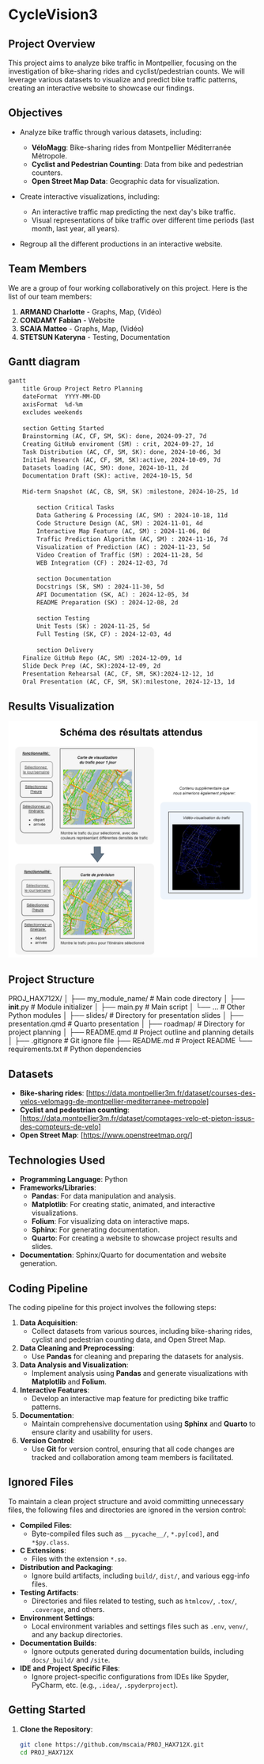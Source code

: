 # CycleVision3

## Project Overview
This project aims to analyze bike traffic in Montpellier, focusing on the investigation of bike-sharing rides and cyclist/pedestrian counts. We will leverage various datasets to visualize and predict bike traffic patterns, creating an interactive website to showcase our findings.

## Objectives
- Analyze bike traffic through various datasets, including:
  - **VéloMagg**: Bike-sharing rides from Montpellier Méditerranée Métropole.
  - **Cyclist and Pedestrian Counting**: Data from bike and pedestrian counters.
  - **Open Street Map Data**: Geographic data for visualization.

- Create interactive visualizations, including:
  - An interactive traffic map predicting the next day's bike traffic.
  - Visual representations of bike traffic over different time periods (last month, last year, all years).

- Regroup all the different productions in an interactive website.

## Team Members

We are a group of four working collaboratively on this project. Here is the list of our team members:

1. **ARMAND Charlotte** - Graphs, Map, (Vidéo)
2. **CONDAMY Fabian** - Website
3. **SCAIA Matteo** - Graphs, Map, (Vidéo)
4. **STETSUN Kateryna** - Testing, Documentation

## Gantt diagram
```mermaid
gantt
    title Group Project Retro Planning
    dateFormat  YYYY-MM-DD
    axisFormat  %d-%m
    excludes weekends

    section Getting Started
    Brainstorming (AC, CF, SM, SK): done, 2024-09-27, 7d
    Creating GitHub enviroment (SM) : crit, 2024-09-27, 1d
    Task Distribution (AC, CF, SM, SK): done, 2024-10-06, 3d
    Initial Research (AC, CF, SM, SK):active, 2024-10-09, 7d
    Datasets loading (AC, SM): done, 2024-10-11, 2d
    Documentation Draft (SK): active, 2024-10-15, 5d

    Mid-term Snapshot (AC, CB, SM, SK) :milestone, 2024-10-25, 1d

		section Critical Tasks
		Data Gathering & Processing (AC, SM) : 2024-10-18, 11d
		Code Structure Design (AC, SM) : 2024-11-01, 4d
		Interactive Map Feature (AC, SM) : 2024-11-06, 8d
		Traffic Prediction Algorithm (AC, SM) : 2024-11-16, 7d
		Visualization of Prediction (AC) : 2024-11-23, 5d
		Video Creation of Traffic (SM) : 2024-11-28, 5d
		WEB Integration (CF) : 2024-12-03, 7d

		section Documentation
		Docstrings (SK, SM) : 2024-11-30, 5d
		API Documentation (SK, AC) : 2024-12-05, 3d
		README Preparation (SK) : 2024-12-08, 2d

		section Testing
		Unit Tests (SK) : 2024-11-25, 5d
		Full Testing (SK, CF) : 2024-12-03, 4d
  
 		section Delivery
    Finalize GitHub Repo (AC, SM) :2024-12-09, 1d
    Slide Deck Prep (AC, SK):2024-12-09, 2d
    Presentation Rehearsal (AC, CF, SM, SK):2024-12-12, 1d
    Oral Presentation (AC, CF, SM, SK):milestone, 2024-12-13, 1d
```

## Results Visualization
![simple picture](images/Figure_of_interest.png)

## Project Structure
PROJ_HAX712X/
│
├── my_module_name/             # Main code directory
│   ├── __init__.py             # Module initializer
│   ├── main.py                  # Main script
│   └── ...                      # Other Python modules
│
├── slides/                      # Directory for presentation slides
│   ├── presentation.qmd         # Quarto presentation
│
├── roadmap/                     # Directory for project planning
│   ├── README.qmd               # Project outline and planning details
│
├── .gitignore                   # Git ignore file
├── README.md                    # Project README
└── requirements.txt             # Python dependencies

## Datasets
- **Bike-sharing rides**: [https://data.montpellier3m.fr/dataset/courses-des-velos-velomagg-de-montpellier-mediterranee-metropole]
- **Cyclist and pedestrian counting**: [https://data.montpellier3m.fr/dataset/comptages-velo-et-pieton-issus-des-compteurs-de-velo]
- **Open Street Map**: [https://www.openstreetmap.org/]

## Technologies Used
- **Programming Language**: Python
- **Frameworks/Libraries**:
  - **Pandas**: For data manipulation and analysis.
  - **Matplotlib**: For creating static, animated, and interactive visualizations.
  - **Folium**: For visualizing data on interactive maps.
  - **Sphinx**: For generating documentation.
  - **Quarto**: For creating a website to showcase project results and slides.
- **Documentation**: Sphinx/Quarto for documentation and website generation.

## Coding Pipeline
The coding pipeline for this project involves the following steps:
1. **Data Acquisition**: 
   - Collect datasets from various sources, including bike-sharing rides, cyclist and pedestrian counting data, and Open Street Map.
2. **Data Cleaning and Preprocessing**: 
   - Use **Pandas** for cleaning and preparing the datasets for analysis.
3. **Data Analysis and Visualization**: 
   - Implement analysis using **Pandas** and generate visualizations with **Matplotlib** and **Folium**.
4. **Interactive Features**:
   - Develop an interactive map feature for predicting bike traffic patterns.
5. **Documentation**:
   - Maintain comprehensive documentation using **Sphinx** and **Quarto** to ensure clarity and usability for users.
6. **Version Control**: 
   - Use **Git** for version control, ensuring that all code changes are tracked and collaboration among team members is facilitated.

## Ignored Files
To maintain a clean project structure and avoid committing unnecessary files, the following files and directories are ignored in the version control:
- **Compiled Files**:
  - Byte-compiled files such as `__pycache__/`, `*.py[cod]`, and `*$py.class`.
- **C Extensions**:
  - Files with the extension `*.so`.
- **Distribution and Packaging**:
  - Ignore build artifacts, including `build/`, `dist/`, and various egg-info files.
- **Testing Artifacts**:
  - Directories and files related to testing, such as `htmlcov/`, `.tox/`, `.coverage`, and others.
- **Environment Settings**:
  - Local environment variables and settings files such as `.env`, `venv/`, and any backup directories.
- **Documentation Builds**:
  - Ignore outputs generated during documentation builds, including `docs/_build/` and `/site`.
- **IDE and Project Specific Files**:
  - Ignore project-specific configurations from IDEs like Spyder, PyCharm, etc. (e.g., `.idea/`, `.spyderproject`).

## Getting Started
1. **Clone the Repository**:
   ```bash
   git clone https://github.com/mscaia/PROJ_HAX712X.git
   cd PROJ_HAX712X
